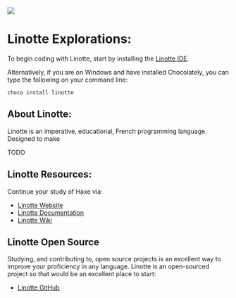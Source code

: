 <img src="https://raw.githubusercontent.com/rtoal/polyglot/master/docs/resources/linotte-logo-64.png">

# Linotte Explorations:

To begin coding with Linotte, start by installing the [Linotte IDE](https://github.com/cpc6128/LangageLinotte?tab=readme-ov-file).

Alternatively, if you are on Windows and have installed Chocolately, you can type the following on your command line:

```
choco install linotte
```

## About Linotte:

Linotte is an imperative, educational, French programming language. Designed to make

TODO

## Linotte Resources:

Continue your study of Haxe via:

- [Linotte Website](http://langagelinotte.free.fr/wordpress/?p=328)
- [Linotte Documentation](https://github.com/cpc6128/LangageLinotte/wiki)
- [Linotte Wiki](https://fr.wikibooks.org/wiki/Programmation_Linotte)

## Linotte Open Source

Studying, and contributing to, open source projects is an excellent way to improve your proficiency in any language. Linotte is an open-sourced project so that would be an excellent place to start:

- [Linotte GitHub](https://github.com/cpc6128/LangageLinotte?tab=readme-ov-file)
